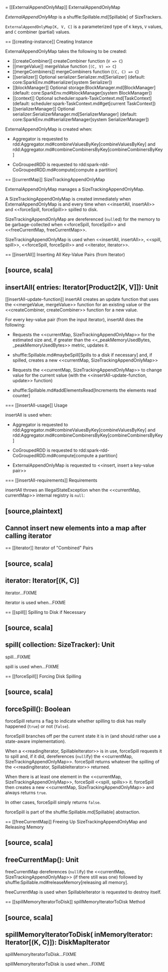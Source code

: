 = [[ExternalAppendOnlyMap]] ExternalAppendOnlyMap

*ExternalAppendOnlyMap* is a shuffle:Spillable.md[Spillable] of SizeTrackers.

`ExternalAppendOnlyMap[K, V, C]` is a parameterized type of `K` keys, `V` values, and `C` combiner (partial) values.

== [[creating-instance]] Creating Instance

ExternalAppendOnlyMap takes the following to be created:

* [[createCombiner]] createCombiner function (`V => C`)
* [[mergeValue]] mergeValue function (`(C, V) => C`)
* [[mergeCombiners]] mergeCombiners function (`(C, C) => C`)
* [[serializer]] Optional serializer:Serializer.md[Serializer] (default: core:SparkEnv.md#serializer[system Serializer])
* [[blockManager]] Optional storage:BlockManager.md[BlockManager] (default: core:SparkEnv.md#blockManager[system BlockManager])
* [[context]] Optional scheduler:spark-TaskContext.md[TaskContext] (default: scheduler:spark-TaskContext.md#get[current TaskContext])
* [[serializerManager]] Optional serializer:SerializerManager.md[SerializerManager] (default: core:SparkEnv.md#serializerManager[system SerializerManager])

ExternalAppendOnlyMap is created when:

* Aggregator is requested to rdd:Aggregator.md#combineValuesByKey[combineValuesByKey] and rdd:Aggregator.md#combineCombinersByKey[combineCombinersByKey]

* CoGroupedRDD is requested to rdd:spark-rdd-CoGroupedRDD.md#compute[compute a partition]

== [[currentMap]] SizeTrackingAppendOnlyMap

ExternalAppendOnlyMap manages a SizeTrackingAppendOnlyMap.

A SizeTrackingAppendOnlyMap is created immediately when ExternalAppendOnlyMap is and every time when <<insertAll, insertAll>> and <<forceSpill, forceSpill>> spilled to disk.

SizeTrackingAppendOnlyMap are dereferenced (``null``ed) for the memory to be garbage-collected when <<forceSpill, forceSpill>> and <<freeCurrentMap, freeCurrentMap>>.

SizeTrackingAppendOnlyMap is used when <<insertAll, insertAll>>, <<spill, spill>>, <<forceSpill, forceSpill>> and <<iterator, iterator>>.

== [[insertAll]] Inserting All Key-Value Pairs (from Iterator)

[source, scala]
----
insertAll(
  entries: Iterator[Product2[K, V]]): Unit
----

[[insertAll-update-function]]
insertAll creates an update function that uses the <<mergeValue, mergeValue>> function for an existing value or the <<createCombiner, createCombiner>> function for a new value.

For every key-value pair (from the input iterator), insertAll does the following:

* Requests the <<currentMap, SizeTrackingAppendOnlyMap>> for the estimated size and, if greater than the <<_peakMemoryUsedBytes, _peakMemoryUsedBytes>> metric, updates it.

* shuffle:Spillable.md#maybeSpill[Spills to a disk if necessary] and, if spilled, creates a new <<currentMap, SizeTrackingAppendOnlyMap>>

* Requests the <<currentMap, SizeTrackingAppendOnlyMap>> to change value for the current value (with the <<insertAll-update-function, update>> function)

* shuffle:Spillable.md#addElementsRead[Increments the elements read counter]

=== [[insertAll-usage]] Usage

insertAll is used when:

* Aggregator is requested to rdd:Aggregator.md#combineValuesByKey[combineValuesByKey] and rdd:Aggregator.md#combineCombinersByKey[combineCombinersByKey]

* CoGroupedRDD is requested to rdd:spark-rdd-CoGroupedRDD.md#compute[compute a partition]

* ExternalAppendOnlyMap is requested to <<insert, insert a key-value pair>>

=== [[insertAll-requirements]] Requirements

insertAll throws an IllegalStateException when the <<currentMap, currentMap>> internal registry is `null`:

[source,plaintext]
----
Cannot insert new elements into a map after calling iterator
----

== [[iterator]] Iterator of "Combined" Pairs

[source, scala]
----
iterator: Iterator[(K, C)]
----

iterator...FIXME

iterator is used when...FIXME

== [[spill]] Spilling to Disk if Necessary

[source, scala]
----
spill(
  collection: SizeTracker): Unit
----

spill...FIXME

spill is used when...FIXME

== [[forceSpill]] Forcing Disk Spilling

[source, scala]
----
forceSpill(): Boolean
----

forceSpill returns a flag to indicate whether spilling to disk has really happened (`true`) or not (`false`).

forceSpill branches off per the current state it is in (and should rather use a state-aware implementation).

When a <<readingIterator, SpillableIterator>> is in use, forceSpill requests it to spill and, if it did, dereferences (``null``ify) the <<currentMap, SizeTrackingAppendOnlyMap>>. forceSpill returns whatever the spilling of the <<readingIterator, SpillableIterator>> returned.

When there is at least one element in the <<currentMap, SizeTrackingAppendOnlyMap>>, forceSpill <<spill, spills>> it. forceSpill then creates a new <<currentMap, SizeTrackingAppendOnlyMap>> and always returns `true`.

In other cases, forceSpill simply returns `false`.

forceSpill is part of the shuffle:Spillable.md[Spillable] abstraction.

== [[freeCurrentMap]] Freeing Up SizeTrackingAppendOnlyMap and Releasing Memory

[source, scala]
----
freeCurrentMap(): Unit
----

freeCurrentMap dereferences (``null``ify) the <<currentMap, SizeTrackingAppendOnlyMap>> (if there still was one) followed by shuffle:Spillable.md#releaseMemory[releasing all memory].

freeCurrentMap is used when SpillableIterator is requested to destroy itself.

== [[spillMemoryIteratorToDisk]] spillMemoryIteratorToDisk Method

[source, scala]
----
spillMemoryIteratorToDisk(
  inMemoryIterator: Iterator[(K, C)]): DiskMapIterator
----

spillMemoryIteratorToDisk...FIXME

spillMemoryIteratorToDisk is used when...FIXME

